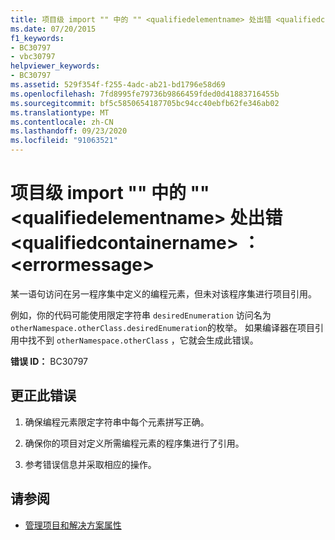 ```yaml
---
title: 项目级 import "" 中的 "" <qualifiedelementname> 处出错 <qualifiedcontainername> ： <errormessage>
ms.date: 07/20/2015
f1_keywords:
- BC30797
- vbc30797
helpviewer_keywords:
- BC30797
ms.assetid: 529f354f-f255-4adc-ab21-bd1796e58d69
ms.openlocfilehash: 7fd8995fe79736b9866459fded0d41883716455b
ms.sourcegitcommit: bf5c5850654187705bc94cc40ebfb62fe346ab02
ms.translationtype: MT
ms.contentlocale: zh-CN
ms.lasthandoff: 09/23/2020
ms.locfileid: "91063521"
---
```

# <a name="error-in-project-level-import-qualifiedelementname-at-qualifiedcontainername--errormessage"></a>项目级 import "" 中的 "" \<qualifiedelementname> 处出错 \<qualifiedcontainername> ： \<errormessage>

某一语句访问在另一程序集中定义的编程元素，但未对该程序集进行项目引用。  
  
 例如，你的代码可能使用限定字符串 `desiredEnumeration` 访问名为 `otherNamespace.otherClass.desiredEnumeration`的枚举。 如果编译器在项目引用中找不到 `otherNamespace.otherClass` ，它就会生成此错误。  
  
 **错误 ID：** BC30797  
  
## <a name="to-correct-this-error"></a>更正此错误  
  
1. 确保编程元素限定字符串中每个元素拼写正确。  
  
2. 确保你的项目对定义所需编程元素的程序集进行了引用。  
  
3. 参考错误信息并采取相应的操作。  
  
## <a name="see-also"></a>请参阅

- [管理项目和解决方案属性](/visualstudio/ide/managing-project-and-solution-properties)
